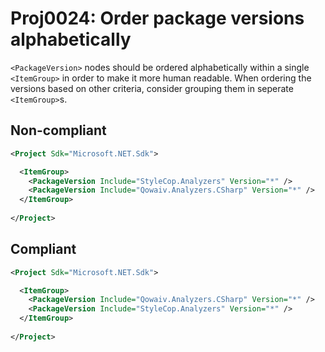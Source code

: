 # Proj0024: Order package versions alphabetically
`<PackageVersion>` nodes should be ordered alphabetically
within a single `<ItemGroup>` in order to make it more
human readable. When ordering the versions based on
other criteria, consider grouping them in seperate
`<ItemGroup>`s.

## Non-compliant
``` xml
<Project Sdk="Microsoft.NET.Sdk">

  <ItemGroup>
    <PackageVersion Include="StyleCop.Analyzers" Version="*" />
    <PackageVersion Include="Qowaiv.Analyzers.CSharp" Version="*" />
  </ItemGroup>
  
</Project>
```

## Compliant
``` xml
<Project Sdk="Microsoft.NET.Sdk">

  <ItemGroup>
    <PackageVersion Include="Qowaiv.Analyzers.CSharp" Version="*" />
    <PackageVersion Include="StyleCop.Analyzers" Version="*" />
  </ItemGroup>
  
</Project>
```
